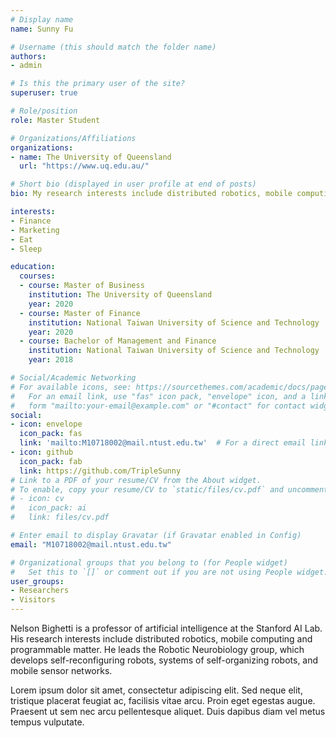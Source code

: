 ```yaml
---
# Display name
name: Sunny Fu

# Username (this should match the folder name)
authors:
- admin

# Is this the primary user of the site?
superuser: true

# Role/position
role: Master Student

# Organizations/Affiliations
organizations:
- name: The University of Queensland
  url: "https://www.uq.edu.au/"

# Short bio (displayed in user profile at end of posts)
bio: My research interests include distributed robotics, mobile computing and programmable matter.

interests:
- Finance
- Marketing
- Eat
- Sleep

education:
  courses:
  - course: Master of Business
    institution: The University of Queensland
    year: 2020
  - course: Master of Finance
    institution: National Taiwan University of Science and Technology
    year: 2020
  - course: Bachelor of Management and Finance
    institution: National Taiwan University of Science and Technology
    year: 2018

# Social/Academic Networking
# For available icons, see: https://sourcethemes.com/academic/docs/page-builder/#icons
#   For an email link, use "fas" icon pack, "envelope" icon, and a link in the
#   form "mailto:your-email@example.com" or "#contact" for contact widget.
social:
- icon: envelope
  icon_pack: fas
  link: 'mailto:M10718002@mail.ntust.edu.tw'  # For a direct email link, use "mailto:test@example.org".
- icon: github
  icon_pack: fab
  link: https://github.com/TripleSunny
# Link to a PDF of your resume/CV from the About widget.
# To enable, copy your resume/CV to `static/files/cv.pdf` and uncomment the lines below.
# - icon: cv
#   icon_pack: ai
#   link: files/cv.pdf

# Enter email to display Gravatar (if Gravatar enabled in Config)
email: "M10718002@mail.ntust.edu.tw"

# Organizational groups that you belong to (for People widget)
#   Set this to `[]` or comment out if you are not using People widget.
user_groups:
- Researchers
- Visitors
---
```


Nelson Bighetti is a professor of artificial intelligence at the Stanford AI Lab. His research interests include distributed robotics, mobile computing and programmable matter. He leads the Robotic Neurobiology group, which develops self-reconfiguring robots, systems of self-organizing robots, and mobile sensor networks.

Lorem ipsum dolor sit amet, consectetur adipiscing elit. Sed neque elit, tristique placerat feugiat ac, facilisis vitae arcu. Proin eget egestas augue. Praesent ut sem nec arcu pellentesque aliquet. Duis dapibus diam vel metus tempus vulputate.

